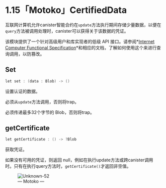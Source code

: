 # 1.15「Motoko」CertifiedData

互联网计算机允许canister智能合约在`update`方法执行期间存储少量数据，以便在`query`方法被调用处理时，canister可以获得关于该数据的凭证。

该模块提供了一个针对高级用户和库实现者的低级 API 接口。请参阅*[Internet Computer Functional Specification](<https://smartcontracts.org/docs/interface-spec/index.html#system-api-certified-data>)*和相应的文档，了解如何使用这个来进行查询调用，以防篡改。

## Set

```go
let set : (data : Blob) -> ()
```

设置认证的数据。

<span class="sigijh_hlt">必须从<code>update</code>方法调用，否则将trap。</span>

<span class="sigijh_hlt">必须传递最多32个字节的 Blob，否则将trap。</span>

## getCertificate

```go
let getCertificate : () -> ?Blob
```

获取凭证。

如果没有可用的凭证，则返回 null，例如在执行update方法或跨canister调用时。只有在执行query方法时，`getCertificate()`才返回非空值。

<figure class="wp-block-image size-large"><img src="https://qiuyedx.com/wp-content/uploads/2022/01/Unknown-52.svg" alt="Unknown-52" class="wp-image-936"><figcaption>— Motoko —</figcaption></figure>
